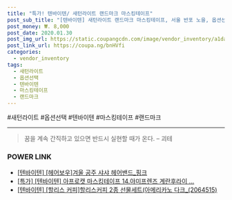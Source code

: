 ```yaml
--- 
title: "특가! 텐바이텐/ 새턴라이트 랜드마크 마스킹테이프" 
post_sub_title: "[텐바이텐] 새턴라이트 랜드마크 마스킹테이프, 서울 반포 노을, 옵션선택" 
post_money: ₩. 8,000 
post_date: 2020.01.30 
post_img_url: https://static.coupangcdn.com/image/vendor_inventory/a1da/33aecd8778b39458acad6ece81086aa54ec95deb05767e2269a19c4ffae2.jpg 
post_link_url: https://coupa.ng/bnHVfi 
categories: 
  - vendor_inventory 
tags: 
  - 새턴라이트 
  - 옵션선택 
  - 텐바이텐 
  - 마스킹테이프 
  - 랜드마크 
--- 
```

  #새턴라이트 #옵션선택 #텐바이텐 #마스킹테이프 #랜드마크 
<hr> 

> 꿈을 계속 간직하고 있으면 반드시 실현할 때가 온다. – 괴테 


### POWER LINK

* <a href="https://blog.naver.com/an0733/221784816694" target="_blank">[텐바이텐] [헤어보우]겨울 공주 샤샤 헤어밴드_핑크</a>
* <a href="https://blog.naver.com/santokki14/221790517091" target="_blank">[특가] [텐바이텐] 아프로캣 마스킹테이프 14.야미프렌즈 계란후라이 ...</a>
* <a href="https://blog.naver.com/santokki14/221787017754" target="_blank">[텐바이텐] [할리스 커피]할리스커피 2종 선물세트(아메리카노 다크_(2064515)</a>
